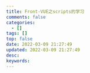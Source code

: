 ```yaml
---
title: Front-VUE之scripts的学习
comments: false
categories:
  - []
tags: []
top: false
date: 2022-03-09 21:27:49
updated: 2022-03-09 21:27:49
desc:
keywords:
---
```


